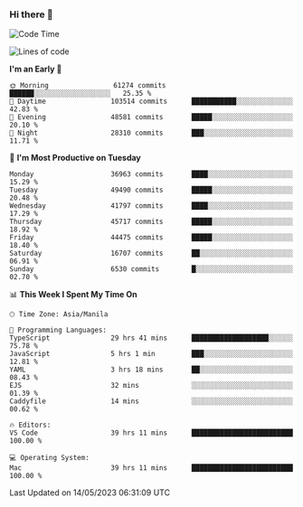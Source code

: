 ### Hi there 👋

<!--START_SECTION:waka-->
![Code Time](http://img.shields.io/badge/Code%20Time-3%2C945%20hrs%2034%20mins-blue)

![Lines of code](https://img.shields.io/badge/From%20Hello%20World%20I%27ve%20Written-99.7%20million%20lines%20of%20code-blue)

**I'm an Early 🐤** 

```text
🌞 Morning                61274 commits       ██████░░░░░░░░░░░░░░░░░░░   25.35 % 
🌆 Daytime                103514 commits      ███████████░░░░░░░░░░░░░░   42.83 % 
🌃 Evening                48581 commits       █████░░░░░░░░░░░░░░░░░░░░   20.10 % 
🌙 Night                  28310 commits       ███░░░░░░░░░░░░░░░░░░░░░░   11.71 % 
```
📅 **I'm Most Productive on Tuesday** 

```text
Monday                   36963 commits       ████░░░░░░░░░░░░░░░░░░░░░   15.29 % 
Tuesday                  49490 commits       █████░░░░░░░░░░░░░░░░░░░░   20.48 % 
Wednesday                41797 commits       ████░░░░░░░░░░░░░░░░░░░░░   17.29 % 
Thursday                 45717 commits       █████░░░░░░░░░░░░░░░░░░░░   18.92 % 
Friday                   44475 commits       █████░░░░░░░░░░░░░░░░░░░░   18.40 % 
Saturday                 16707 commits       ██░░░░░░░░░░░░░░░░░░░░░░░   06.91 % 
Sunday                   6530 commits        █░░░░░░░░░░░░░░░░░░░░░░░░   02.70 % 
```


📊 **This Week I Spent My Time On** 

```text
🕑︎ Time Zone: Asia/Manila

💬 Programming Languages: 
TypeScript               29 hrs 41 mins      ███████████████████░░░░░░   75.78 % 
JavaScript               5 hrs 1 min         ███░░░░░░░░░░░░░░░░░░░░░░   12.81 % 
YAML                     3 hrs 18 mins       ██░░░░░░░░░░░░░░░░░░░░░░░   08.43 % 
EJS                      32 mins             ░░░░░░░░░░░░░░░░░░░░░░░░░   01.39 % 
Caddyfile                14 mins             ░░░░░░░░░░░░░░░░░░░░░░░░░   00.62 % 

🔥 Editors: 
VS Code                  39 hrs 11 mins      █████████████████████████   100.00 % 

💻 Operating System: 
Mac                      39 hrs 11 mins      █████████████████████████   100.00 % 
```


 Last Updated on 14/05/2023 06:31:09 UTC
<!--END_SECTION:waka-->


<!--
**rad182/rad182** is a ✨ _special_ ✨ repository because its `README.md` (this file) appears on your GitHub profile.

Here are some ideas to get you started:

- 🔭 I’m currently working on ...
- 🌱 I’m currently learning ...
- 👯 I’m looking to collaborate on ...
- 🤔 I’m looking for help with ...
- 💬 Ask me about ...
- 📫 How to reach me: ...
- 😄 Pronouns: ...
- ⚡ Fun fact: ...
-->
